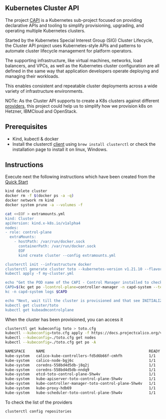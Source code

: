 ## Kubernetes Cluster API

The project [CAPI](https://cluster-api.sigs.k8s.io/) is a Kubernetes sub-project focused on providing declarative APIs and tooling to simplify provisioning, upgrading, and operating multiple Kubernetes clusters.

Started by the Kubernetes Special Interest Group (SIG) Cluster Lifecycle, the Cluster API project uses Kubernetes-style APIs and patterns to automate cluster lifecycle management for platform operators. 

The supporting infrastructure, like virtual machines, networks, load balancers, and VPCs, as well as the Kubernetes cluster configuration are all defined in the same way that application developers operate deploying and managing their workloads. 

This enables consistent and repeatable cluster deployments across a wide variety of infrastructure environments.

NOTe: As the Cluster API supports to create a K8s clusters against different [providers](https://cluster-api.sigs.k8s.io/reference/providers.html), this project could help us to simplify how we provision k8s on Hetzner, IBMCloud and OpenStack.

## Prerequisites

- Kind, kubectl & docker
- Install the clusterctl [client](https://cluster-api.sigs.k8s.io/user/quick-start.html#install-clusterctl) using `brew install clusterctl` or check the installation page
  to install it on linux, Windows.

## Instructions


Execute next the following instructions which have been created from the [Quick Start](https://cluster-api.sigs.k8s.io/user/quick-start.html#install-clusterctl)
```bash
kind delete cluster
docker rm -f $(docker ps -a -q)
docker network rm kind
docker system prune -a --volumes -f

cat <<EOF > extramounts.yml
kind: Cluster
apiVersion: kind.x-k8s.io/v1alpha4
nodes:
- role: control-plane
  extraMounts:
    - hostPath: /var/run/docker.sock
      containerPath: /var/run/docker.sock
      EOF
      kind create cluster --config extramounts.yml

clusterctl init --infrastructure docker
clusterctl generate cluster toto --kubernetes-version v1.21.10 --flavor development > my-cluster.yml
kubectl apply -f my-cluster.yml

echo "Get the POD name of the CAPI - Control Manager installed to check its log"
CAPD=$(kc get po -lcontrol-plane=controller-manager -n capd-system --template '{{range .items}}{{.metadata.name}}{{end}}')
kc -n capd-system logs $CAPD

echo "Next, wait till the cluster is provisioned and that see INITIALIZED status of the kubeadmcontrolplane is TRUE"
kubectl get cluster/toto
kubectl get kubeadmcontrolplane
```

When the cluster has been provisioned, you can access it
```bash
clusterctl get kubeconfig toto > toto.cfg
kubectl --kubeconfig=toto.cfg apply -f https://docs.projectcalico.org/v3.21/manifests/calico.yaml
kubectl --kubeconfig=./toto.cfg get nodes
kubectl --kubeconfig=./toto.cfg get po -A

NAMESPACE     NAME                                               READY   STATUS    RESTARTS   AGE
kube-system   calico-kube-controllers-fd5d6b66f-cmhfh            1/1     Running   0          2m1s
kube-system   calico-node-bgj6c                                  1/1     Running   0          2m1s
kube-system   coredns-558bd4d5db-j8q2j                           1/1     Running   0          11m
kube-system   coredns-558bd4d5db-nndq9                           1/1     Running   0          11m
kube-system   etcd-toto-control-plane-5hw4v                      1/1     Running   0          11m
kube-system   kube-apiserver-toto-control-plane-5hw4v            1/1     Running   0          11m
kube-system   kube-controller-manager-toto-control-plane-5hw4v   1/1     Running   0          11m
kube-system   kube-proxy-hdb69                                   1/1     Running   0          11m
kube-system   kube-scheduler-toto-control-plane-5hw4v            1/1     Running   0          11m
```

To check the list of the providers
```bash
clusterctl config repositories
```
